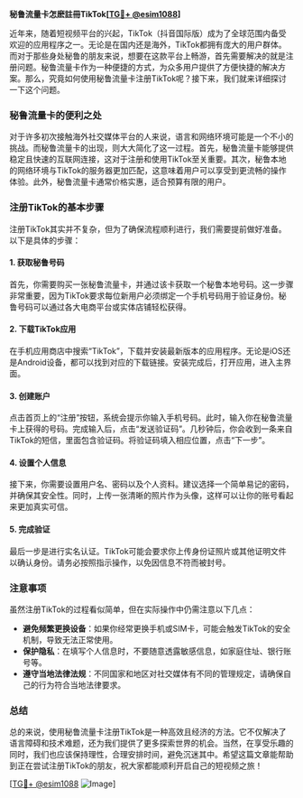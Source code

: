 **秘鲁流量卡怎麽註冊TikTok[[TG💪+ @esim1088](https://t.me/s/esim1088)]**

近年来，随着短视频平台的兴起，TikTok（抖音国际版）成为了全球范围内备受欢迎的应用程序之一。无论是在国内还是海外，TikTok都拥有庞大的用户群体。而对于那些身处秘鲁的朋友来说，想要在这款平台上畅游，首先需要解决的就是注册问题。秘鲁流量卡作为一种便捷的方式，为众多用户提供了方便快捷的解决方案。那么，究竟如何使用秘鲁流量卡注册TikTok呢？接下来，我们就来详细探讨一下这个问题。

### 秘鲁流量卡的便利之处

对于许多初次接触海外社交媒体平台的人来说，语言和网络环境可能是一个不小的挑战。而秘鲁流量卡的出现，则大大简化了这一过程。首先，秘鲁流量卡能够提供稳定且快速的互联网连接，这对于注册和使用TikTok至关重要。其次，秘鲁本地的网络环境与TikTok的服务器更加匹配，这意味着用户可以享受到更流畅的操作体验。此外，秘鲁流量卡通常价格实惠，适合预算有限的用户。

### 注册TikTok的基本步骤

注册TikTok其实并不复杂，但为了确保流程顺利进行，我们需要提前做好准备。以下是具体的步骤：

#### 1. 获取秘鲁号码

首先，你需要购买一张秘鲁流量卡，并通过该卡获取一个秘鲁本地号码。这一步骤非常重要，因为TikTok要求每位新用户必须绑定一个手机号码用于验证身份。秘鲁号码可以通过各大电商平台或实体店铺轻松获得。

#### 2. 下载TikTok应用

在手机应用商店中搜索“TikTok”，下载并安装最新版本的应用程序。无论是iOS还是Android设备，都可以找到对应的下载链接。安装完成后，打开应用，进入主界面。

#### 3. 创建账户

点击首页上的“注册”按钮，系统会提示你输入手机号码。此时，输入你在秘鲁流量卡上获得的号码。完成输入后，点击“发送验证码”。几秒钟后，你会收到一条来自TikTok的短信，里面包含验证码。将验证码填入相应位置，点击“下一步”。

#### 4. 设置个人信息

接下来，你需要设置用户名、密码以及个人资料。建议选择一个简单易记的密码，并确保其安全性。同时，上传一张清晰的照片作为头像，这样可以让你的账号看起来更加真实可信。

#### 5. 完成验证

最后一步是进行实名认证。TikTok可能会要求你上传身份证照片或其他证明文件以确认身份。请务必按照指示操作，以免因信息不符而被封号。

### 注意事项

虽然注册TikTok的过程看似简单，但在实际操作中仍需注意以下几点：

- **避免频繁更换设备**：如果你经常更换手机或SIM卡，可能会触发TikTok的安全机制，导致无法正常使用。
- **保护隐私**：在填写个人信息时，不要随意透露敏感信息，如家庭住址、银行账号等。
- **遵守当地法律法规**：不同国家和地区对社交媒体有不同的管理规定，请确保自己的行为符合当地法律要求。

### 总结

总的来说，使用秘鲁流量卡注册TikTok是一种高效且经济的方法。它不仅解决了语言障碍和技术难题，还为我们提供了更多探索世界的机会。当然，在享受乐趣的同时，我们也应该保持理性，合理安排时间，避免沉迷其中。希望这篇文章能帮助到正在尝试注册TikTok的朋友，祝大家都能顺利开启自己的短视频之旅！

[[TG💪+ @esim1088](https://t.me/s/esim1088) ![Image](https://i.postimg.cc/4NQfJmqS/Snipaste-2025-05-13-00-14-12.png)]